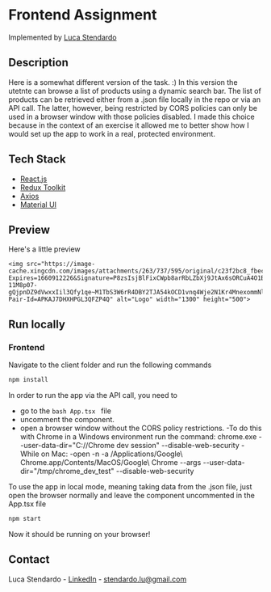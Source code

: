 # Frontend Assignment

Implemented by [Luca Stendardo](https://www.linkedin.com/in/luca-stendardo/?locale=en_US)

## Description

Here is a somewhat different version of the task. :) In this version the utetnte can browse a list of products using a dynamic search bar. The list of products can be retrieved either from a .json file locally in the repo or via an API call. The latter, however, being restricted by CORS policies can only be used in a browser window with those policies disabled. I made this choice because in the context of an exercise it allowed me to better show how I would set up the app to work in a real, protected environment.

## Tech Stack

- [React.js](https://reactjs.org/)
- [Redux Toolkit](https://redux-toolkit.js.org/)
- [Axios](https://axios-http.com/docs/intro)
- [Material UI](https://mui.com/)

## Preview

Here's a little preview

    <img src="https://image-cache.xingcdn.com/images/attachments/263/737/595/original/c23f2bc8_fbec_48a0_a2a8_472253857803.jpg?Expires=1660912226&Signature=P8zsIsjBlFixCWpb8arRbLZbXj9JtAx6sORCuA4O1BlU2rGjdpaR369Uz3rsUYKP6sHErhUWjlQLoGIHPnGyVKnZDopUcUVXgvKp27wyv5x4GNHdUl2RrzbFXkJp0-11M8p07-gQjpnDZ9dVwxxIil3Qfy1qe~M1TbS3W6rR4DBY2TJA54kOCD1vnq4Wje2N1Kr4MnexommNlpYy0urNWqJBGwn9JPjMw7w6s26pSvRu98uuT66Zb2zcEFEIeGnhmFdL3P1A~0IgNorZZACkMOiM0h6~spflCsT0D4Y2s38~nm9p1772ESPr1fWpspb0D785Tee4Iae5gXg4FP7V0Q__&Key-Pair-Id=APKAJ7DHXHPGL3QFZP4Q" alt="Logo" width="1300" height="500">

## Run locally

### Frontend

Navigate to the client folder and run the following commands

```bash
npm install
```

In order to run the app via the API call, you need to

- go to the `bash App.tsx ` file
- uncomment the <ProductView/> component.
- open a browser window without the CORS policy restrictions.
  -To do this with Chrome in a Windows environment run the command:
  chrome.exe --user-data-dir="C://Chrome dev session" --disable-web-security
  -While on Mac:
  -open -n -a /Applications/Google\ Chrome.app/Contents/MacOS/Google\ Chrome --args --user-data-dir="/tmp/chrome_dev_test" --disable-web-security

To use the app in local mode, meaning taking data from the .json file, just open the browser normally and leave the <LocalProductView/> component uncommented in the App.tsx file

```bash
npm start
```

Now it should be running on your browser!

## Contact

Luca Stendardo - [LinkedIn](https://www.linkedin.com/in/luca-stendardo/?locale=en_US) - stendardo.lu@gmail.com
